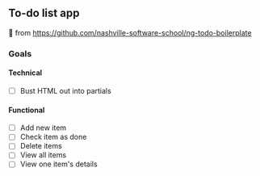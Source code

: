 ## To-do list app

:fork_and_knife: from <https://github.com/nashville-software-school/ng-todo-boilerplate>

### Goals

#### Technical

- [ ] Bust HTML out into partials

#### Functional

- [ ] Add new item
- [ ] Check item as done
- [ ] Delete items
- [ ] View all items
- [ ] View one item's details